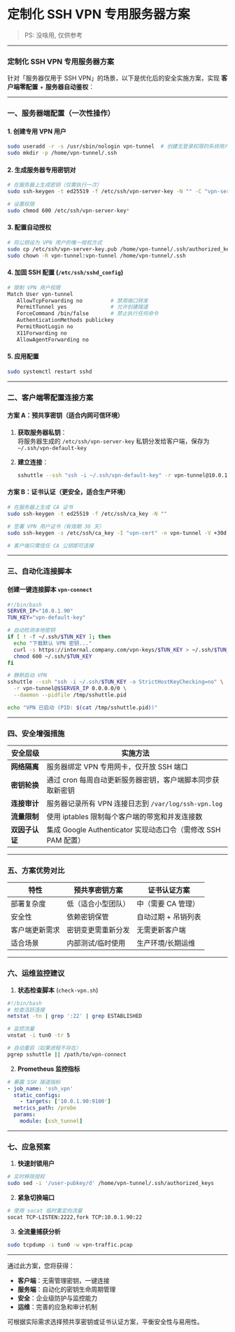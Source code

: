 
# 定制化 SSH VPN 专用服务器方案

> PS: 没啥用, 仅供参考

---

### 定制化 SSH VPN 专用服务器方案

针对「服务器仅用于 SSH VPN」的场景，以下是优化后的安全实施方案，实现 **客户端零配置** + **服务器自动鉴权**：

---

### 一、服务器端配置（一次性操作）

#### 1. 创建专用 VPN 用户
```bash
sudo useradd -r -s /usr/sbin/nologin vpn-tunnel  # 创建无登录权限的系统用户
sudo mkdir -p /home/vpn-tunnel/.ssh
```

#### 2. 生成服务器专用密钥对
```bash
# 在服务器上生成密钥（仅需执行一次）
sudo ssh-keygen -t ed25519 -f /etc/ssh/vpn-server-key -N "" -C "vpn-server@company"

# 设置权限
sudo chmod 600 /etc/ssh/vpn-server-key*
```

#### 3. 配置自动授权
```bash
# 将公钥设为 VPN 用户的唯一授权方式
sudo cp /etc/ssh/vpn-server-key.pub /home/vpn-tunnel/.ssh/authorized_keys
sudo chown -R vpn-tunnel:vpn-tunnel /home/vpn-tunnel/.ssh
```

#### 4. 加固 SSH 配置 (`/etc/ssh/sshd_config`)
```bash
# 限制 VPN 用户权限
Match User vpn-tunnel
   AllowTcpForwarding no         # 禁用端口转发
   PermitTunnel yes              # 允许创建隧道
   ForceCommand /bin/false       # 禁止执行任何命令
   AuthenticationMethods publickey
   PermitRootLogin no
   X11Forwarding no
   AllowAgentForwarding no
```

#### 5. 应用配置
```bash
sudo systemctl restart sshd
```

---

### 二、客户端零配置连接方案

#### 方案 A：预共享密钥（适合内网可信环境）
1. **获取服务器私钥**：  
   将服务器生成的 `/etc/ssh/vpn-server-key` 私钥分发给客户端，保存为 `~/.ssh/vpn-default-key`

2. **建立连接**：  
   ```bash
   sshuttle --ssh "ssh -i ~/.ssh/vpn-default-key" -r vpn-tunnel@10.0.1.90 0.0.0.0/0
   ```

#### 方案 B：证书认证（更安全，适合生产环境）
```bash
# 在服务器上生成 CA 证书
sudo ssh-keygen -t ed25519 -f /etc/ssh/ca_key -N ""

# 签署 VPN 用户证书（有效期 30 天）
sudo ssh-keygen -s /etc/ssh/ca_key -I "vpn-cert" -n vpn-tunnel -V +30d /home/vpn-tunnel/.ssh/authorized_keys

# 客户端只需信任 CA 公钥即可连接
```

---

### 三、自动化连接脚本

#### 创建一键连接脚本 `vpn-connect`
```bash
#!/bin/bash
SERVER_IP="10.0.1.90"
TUN_KEY="vpn-default-key"

# 自动检测本地密钥
if [ ! -f ~/.ssh/$TUN_KEY ]; then
  echo "下载默认 VPN 密钥..."
  curl -s https://internal.company.com/vpn-keys/$TUN_KEY > ~/.ssh/$TUN_KEY
  chmod 600 ~/.ssh/$TUN_KEY
fi

# 静默启动 VPN
sshuttle --ssh "ssh -i ~/.ssh/$TUN_KEY -o StrictHostKeyChecking=no" \
  -r vpn-tunnel@$SERVER_IP 0.0.0.0/0 \
  --daemon --pidfile /tmp/sshuttle.pid

echo "VPN 已启动 (PID: $(cat /tmp/sshuttle.pid))"
```

---

### 四、安全增强措施

| 安全层级          | 实施方法                                                                 |
|-------------------|-------------------------------------------------------------------------|
| **网络隔离**       | 服务器绑定 VPN 专用网卡，仅开放 SSH 端口                                 |
| **密钥轮换**       | 通过 cron 每周自动更新服务器密钥，客户端脚本同步获取新密钥               |
| **连接审计**       | 服务器记录所有 VPN 连接日志到 `/var/log/ssh-vpn.log`                    |
| **流量限制**       | 使用 iptables 限制每个客户端的带宽和并发连接数                          |
| **双因子认证**     | 集成 Google Authenticator 实现动态口令（需修改 SSH PAM 配置）           |

---

### 五、方案优势对比

| 特性                | 预共享密钥方案       | 证书认证方案           |
|---------------------|----------------------|------------------------|
| 部署复杂度          | 低（适合小型团队）   | 中（需要 CA 管理）     |
| 安全性              | 依赖密钥保管         | 自动过期 + 吊销列表    |
| 客户端更新需求      | 密钥变更需重新分发   | 无需更新客户端         |
| 适合场景            | 内部测试/临时使用    | 生产环境/长期运维      |

---

### 六、运维监控建议

1. **状态检查脚本** (`check-vpn.sh`)
```bash
#!/bin/bash
# 检查活跃连接
netstat -tn | grep ':22' | grep ESTABLISHED

# 监控流量
vnstat -i tun0 -tr 5

# 自动重启（如果进程不存在）
pgrep sshuttle || /path/to/vpn-connect
```

2. **Prometheus 监控指标**
```yaml
# 暴露 SSH 隧道指标
- job_name: 'ssh_vpn'
  static_configs:
    - targets: ['10.0.1.90:9100']
  metrics_path: /probe
  params:
    module: [ssh_tunnel]
```

---

### 七、应急预案

1. **快速封锁用户**
```bash
# 实时移除授权
sudo sed -i '/user-pubkey/d' /home/vpn-tunnel/.ssh/authorized_keys
```

2. **紧急切换端口**
```bash
# 使用 socat 临时重定向流量
socat TCP-LISTEN:2222,fork TCP:10.0.1.90:22
```

3. **全流量捕获分析**
```bash
sudo tcpdump -i tun0 -w vpn-traffic.pcap
```

---

通过此方案，您将获得：
- **客户端**：无需管理密钥，一键连接
- **服务端**：自动化的密钥生命周期管理
- **安全**：企业级防护与监控能力
- **运维**：完善的应急和审计机制

可根据实际需求选择预共享密钥或证书认证方案，平衡安全性与易用性。
